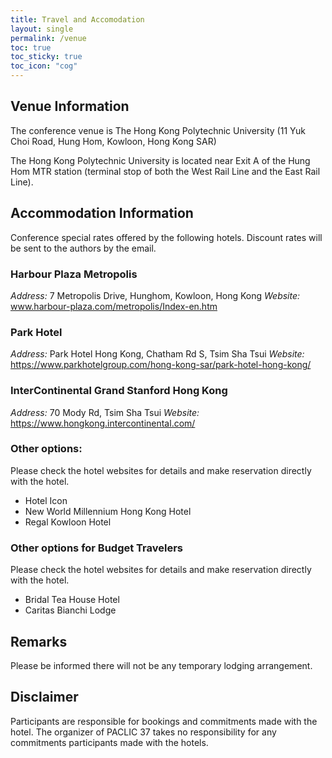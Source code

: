 ```yaml
---
title: Travel and Accomodation
layout: single
permalink: /venue
toc: true
toc_sticky: true
toc_icon: "cog"
---
```


## Venue Information

The conference venue is The Hong Kong Polytechnic University (11 Yuk Choi Road, Hung Hom, Kowloon, Hong Kong SAR)

The Hong Kong Polytechnic University is located near Exit A of the Hung Hom MTR station (terminal stop of both the West Rail Line and the East Rail Line).


## Accommodation Information

Conference special rates offered by the following hotels. Discount rates will be sent to the authors by the email.

### Harbour Plaza Metropolis
*Address:* 7 Metropolis Drive, Hunghom, Kowloon, Hong Kong
*Website:* www.harbour-plaza.com/metropolis/Index-en.htm

### Park Hotel
*Address:* Park Hotel Hong Kong, Chatham Rd S, Tsim Sha Tsui
*Website:* https://www.parkhotelgroup.com/hong-kong-sar/park-hotel-hong-kong/

### InterContinental Grand Stanford Hong Kong
*Address:* 70 Mody Rd, Tsim Sha Tsui
*Website:* https://www.hongkong.intercontinental.com/

### Other options:
Please check the hotel websites for details and make reservation directly with the hotel.

* Hotel Icon
* New World Millennium Hong Kong Hotel
* Regal Kowloon Hotel

### Other options for Budget Travelers
Please check the hotel websites for details and make reservation directly with the hotel.

* Bridal Tea House Hotel
* Caritas Bianchi Lodge

## Remarks
Please be informed there will not be any temporary lodging arrangement.

## Disclaimer
Participants are responsible for bookings and commitments made with the hotel. The organizer of PACLIC 37 takes no responsibility for any commitments participants made with the hotels.